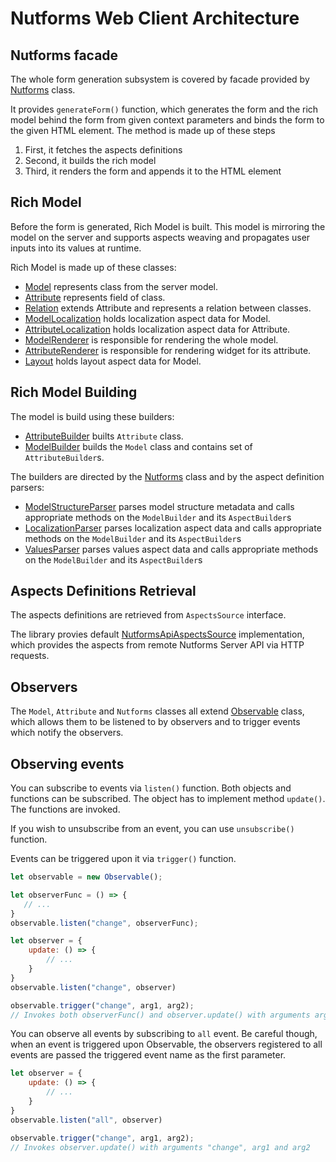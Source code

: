 # Nutforms Web Client Architecture

## Nutforms facade

The whole form generation subsystem is covered by facade provided
by [Nutforms](https://github.com/jSquirrel/nutforms-web-client/blob/master/src/model/Nutforms.js) class.

It provides `generateForm()` function, which generates the form and the rich model behind the form
from given context parameters and binds the form to the given HTML element.
The method is made up of these steps
1. First, it fetches the aspects definitions
2. Second, it builds the rich model
3. Third, it renders the form and appends it to the HTML element

## Rich Model

Before the form is generated, Rich Model is built. This model is mirroring the model on the server
and supports aspects weaving and propagates user inputs into its values at runtime.

Rich Model is made up of these classes:
- [Model](https://github.com/jSquirrel/nutforms-web-client/blob/master/src/model/Model.js) represents class from the server model.
- [Attribute](https://github.com/jSquirrel/nutforms-web-client/blob/master/src/model/Attribute.js) represents field of class.
- [Relation](https://github.com/jSquirrel/nutforms-web-client/blob/master/src/model/Relation.js) extends Attribute and represents a relation between classes.
- [ModelLocalization](https://github.com/jSquirrel/nutforms-web-client/blob/master/src/model/ModelLocalization.js) holds localization aspect data for Model.
- [AttributeLocalization](https://github.com/jSquirrel/nutforms-web-client/blob/master/src/model/AttributeLocalization.js) holds localization aspect data for Attribute.
- [ModelRenderer](https://github.com/jSquirrel/nutforms-web-client/blob/master/src/model/ModelRenderer.js) is responsible for rendering the whole model.
- [AttributeRenderer](https://github.com/jSquirrel/nutforms-web-client/blob/master/src/model/AttributeRenderer.js) is responsible for rendering widget for its attribute.
- [Layout](https://github.com/jSquirrel/nutforms-web-client/blob/master/src/model/Layout.js) holds layout aspect data for Model.

## Rich Model Building

The model is build using these builders:
- [AttributeBuilder](https://github.com/jSquirrel/nutforms-web-client/blob/master/src/model/AttributeBuilder.js) builts `Attribute` class.
- [ModelBuilder](https://github.com/jSquirrel/nutforms-web-client/blob/master/src/model/ModelBuilder.js) builds the `Model` class and contains set of `AttributeBuilder`s.

The builders are directed by the
[Nutforms](https://github.com/jSquirrel/nutforms-web-client/blob/master/src/Nutforms.js) class
and by the aspect definition parsers:
- [ModelStructureParser](https://github.com/jSquirrel/nutforms-web-client/blob/master/src/parser/ModelStructureParser.js) parses model structure metadata and calls appropriate methods on the `ModelBuilder` and its `AspectBuilder`s
- [LocalizationParser](https://github.com/jSquirrel/nutforms-web-client/blob/master/src/parser/LocalizationParser.js) parses localization aspect data and calls appropriate methods on the `ModelBuilder` and its `AspectBuilder`s
- [ValuesParser](https://github.com/jSquirrel/nutforms-web-client/blob/master/src/parser/ValuesParser.js) parses values aspect data and calls appropriate methods on the `ModelBuilder` and its `AspectBuilder`s

## Aspects Definitions Retrieval

The aspects definitions are retrieved from `AspectsSource` interface.

The library provies default [NutformsApiAspectsSource](https://github.com/jSquirrel/nutforms-web-client/blob/master/src/aspectsSource/NutformsApiAspectsSource.js)
implementation, which provides the aspects from remote Nutforms Server API via HTTP requests.

## Observers

The `Model`, `Attribute` and `Nutforms` classes all extend [Observable](https://github.com/jSquirrel/nutforms-web-client/blob/master/src/observer/Observable.js)
class, which allows them to be listened to by observers and to trigger events which notify the observers.

## Observing events

You can subscribe to events via `listen()`
function. Both objects and functions can be subscribed. The object has to implement method `update()`.
The functions are invoked.

If you wish to unsubscribe from an event, you can use `unsubscribe()` function.

Events can be triggered upon it via `trigger()` function.

```javascript
let observable = new Observable();

let observerFunc = () => {
   // ...
}
observable.listen("change", observerFunc);

let observer = {
    update: () => {
        // ...
    }
}
observable.listen("change", observer)

observable.trigger("change", arg1, arg2);
// Invokes both observerFunc() and observer.update() with arguments arg1 and arg2
```


You can observe all events by subscribing to `all` event. Be careful though, when an event is triggered upon Observable,
the observers registered to all events are passed the triggered event name as the first parameter.

```javascript
let observer = {
    update: () => {
        // ...
    }
}
observable.listen("all", observer)

observable.trigger("change", arg1, arg2);
// Invokes observer.update() with arguments "change", arg1 and arg2
```

